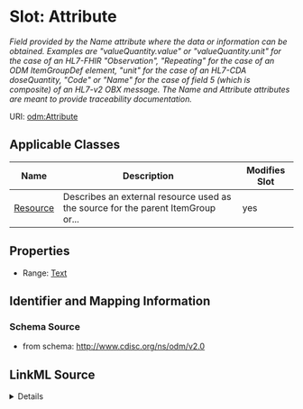 # Slot: Attribute


_Field provided by the Name attribute where the data or information can be obtained. Examples are "valueQuantity.value" or "valueQuantity.unit" for the case of an HL7-FHIR "Observation", "Repeating" for the case of an ODM ItemGroupDef element, "unit" for the case of an HL7-CDA doseQuantity, "Code" or "Name" for the case of field 5 (which is composite) of an HL7-v2 OBX message. The Name and Attribute attributes are meant to provide traceability documentation._



URI: [odm:Attribute](http://www.cdisc.org/ns/odm/v2.0/Attribute)



<!-- no inheritance hierarchy -->




## Applicable Classes

| Name | Description | Modifies Slot |
| --- | --- | --- |
[Resource](Resource.md) | Describes an external resource used as the source for the parent ItemGroup or... |  yes  |







## Properties

* Range: [Text](Text.md)





## Identifier and Mapping Information







### Schema Source


* from schema: http://www.cdisc.org/ns/odm/v2.0




## LinkML Source

<details>
```yaml
name: Attribute
description: Field provided by the Name attribute where the data or information can
  be obtained. Examples are "valueQuantity.value" or "valueQuantity.unit" for the
  case of an HL7-FHIR "Observation", "Repeating" for the case of an ODM ItemGroupDef
  element, "unit" for the case of an HL7-CDA doseQuantity, "Code" or "Name" for the
  case of field 5 (which is composite) of an HL7-v2 OBX message. The Name and Attribute
  attributes are meant to provide traceability documentation.
from_schema: http://www.cdisc.org/ns/odm/v2.0
rank: 1000
alias: Attribute
domain_of:
- Resource
range: text

```
</details>